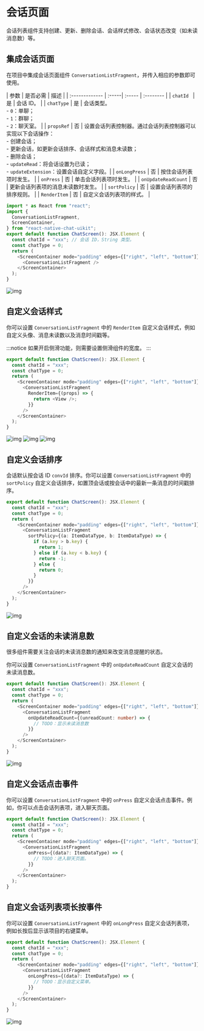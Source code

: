 # 会话页面

会话列表组件支持创建、更新、删除会话、会话样式修改、会话状态改变（如未读消息数）等。

## 集成会话页面

在项目中集成会话页面组件 `ConversationListFragment`，并传入相应的参数即可使用。

| 参数           | 是否必需   | 描述      |
| :------------- | :-----| :----- | :-------- |
| `chatId `        | 是   | 会话 ID。     |
| `chatType`         | 是   | 会话类型。 <br/> - `0`：单聊；<br/> - `1`：群聊； <br/> - `2`：聊天室。             |
| `propsRef` | 否 | 设置会话列表控制器。通过会话列表控制器可以实现以下会话操作：<br/> - 创建会话；<br/> - 更新会话，如更新会话排序、会话样式和消息未读数；<br/> - 删除会话；<br/> - `updateRead`：将会话设置为已读；<br/> - `updateExtension`：设置会话自定义字段。|
| `onLongPress` | 否 | 按住会话列表项时发生。  |
| `onPress` | 否 | 单击会话列表项时发生。  |
| `onUpdateReadCount` | 否 | 更新会话列表项的消息未读数时发生。  |
| `sortPolicy` | 否 | 设置会话列表项的排序规则。  |
| `RenderItem`  | 否 | 自定义会话列表项的样式。  |

```typescript
import * as React from "react";
import {
  ConversationListFragment,
  ScreenContainer,
} from "react-native-chat-uikit";
export default function ChatScreen(): JSX.Element {
  const chatId = "xxx"; // 会话 ID，String 类型。
  const chatType = 0;
  return (
    <ScreenContainer mode="padding" edges={["right", "left", "bottom"]}>
      <ConversationListFragment />
    </ScreenContainer>
  );
}
```

![img](@static/images/rnuikit/conv_list_overview.png)

## 自定义会话样式

你可以设置 `ConversationListFragment` 中的 `RenderItem` 自定义会话样式，例如自定义头像、消息未读数以及消息时间戳等。

:::notice
如果开启侧滑功能，则需要设置侧滑组件的宽度。
:::

```typescript
export default function ChatScreen(): JSX.Element {
  const chatId = "xxx";
  const chatType = 0;
  return (
    <ScreenContainer mode="padding" edges={["right", "left", "bottom"]}>
      <ConversationListFragment
        RenderItem={(props) => {
          return <View />;
        }}
      />
    </ScreenContainer>
  );
}
```

![img](@static/images/rnuikit/conv_list_custom_1.png)
![img](@static/images/rnuikit/conv_list_custom_2.png)
![img](@static/images/rnuikit/conversation_list_slide_menu.png)

## 自定义会话排序

会话默认按会话 ID `convId` 排序。你可以设置 `ConversationListFragment` 中的 `sortPolicy` 自定义会话排序，如置顶会话或按会话中的最新一条消息的时间戳排序。

```typescript
export default function ChatScreen(): JSX.Element {
  const chatId = "xxx";
  const chatType = 0;
  return (
    <ScreenContainer mode="padding" edges={["right", "left", "bottom"]}>
      <ConversationListFragment
        sortPolicy={(a: ItemDataType, b: ItemDataType) => {
          if (a.key > b.key) {
            return 1;
          } else if (a.key < b.key) {
            return -1;
          } else {
            return 0;
          }
        }}
      />
    </ScreenContainer>
  );
}
```

![img](@static/images/rnuikit/conv_list_sort.png)

## 自定义会话的未读消息数

很多组件需要关注会话的未读消息数的通知来改变消息提醒的状态。

你可以设置 `ConversationListFragment` 中的 `onUpdateReadCount` 自定义会话的未读消息数。

```typescript
export default function ChatScreen(): JSX.Element {
  const chatId = "xxx";
  const chatType = 0;
  return (
    <ScreenContainer mode="padding" edges={["right", "left", "bottom"]}>
      <ConversationListFragment
        onUpdateReadCount={(unreadCount: number) => {
          // TODO：显示未读消息数
        }}
      />
    </ScreenContainer>
  );
}
```

![img](@static/images/rnuikit/conv_list_unread_count.png)

## 自定义会话点击事件

你可以设置 `ConversationListFragment` 中的 `onPress` 自定义会话点击事件。例如，你可以点击会话列表项，进入聊天页面。

```typescript
export default function ChatScreen(): JSX.Element {
  const chatId = "xxx";
  const chatType = 0;
  return (
    <ScreenContainer mode="padding" edges={["right", "left", "bottom"]}>
      <ConversationListFragment
        onPress={(data?: ItemDataType) => {
          // TODO：进入聊天页面。
        }}
      />
    </ScreenContainer>
  );
}
```

## 自定义会话列表项长按事件

你可以设置 `ConversationListFragment` 中的 `onLongPress` 自定义会话列表项，例如长按后显示该项目的右键菜单。

```typescript
export default function ChatScreen(): JSX.Element {
  const chatId = "xxx";
  const chatType = 0;
  return (
    <ScreenContainer mode="padding" edges={["right", "left", "bottom"]}>
      <ConversationListFragment
        onLongPress={(data?: ItemDataType) => {
          // TODO：显示自定义菜单。
        }}
      />
    </ScreenContainer>
  );
}
```

![img](@static/images/rnuikit/conv_list_long_press.png)






